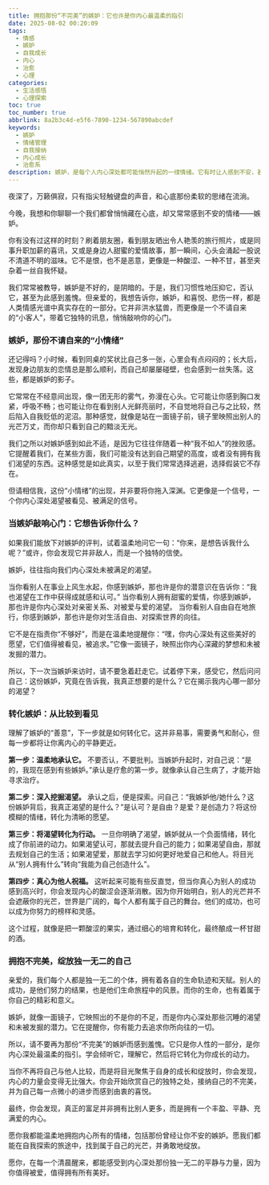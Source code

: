 ```yaml
---
title: 拥抱那份“不完美”的嫉妒：它也许是你内心最温柔的指引
date: 2025-08-02 00:20:09
tags:
  - 情感
  - 嫉妒
  - 自我成长
  - 内心
  - 治愈
  - 心理
categories:
  - 生活感悟
  - 心理探索
toc: true
toc_number: true
abbrlink: 8a2b3c4d-e5f6-7890-1234-567890abcdef
keywords:
  - 嫉妒
  - 情绪管理
  - 自我接纳
  - 内心成长
  - 治愈系
description: 嫉妒，是每个人内心深处都可能悄然升起的一缕情绪。它有时让人感到不安，甚至羞愧。但当我们学会温柔地审视它，会发现这份“不完美”的情绪，其实是内心深处渴望与指引的信号。本文将带你一同探索嫉妒的本质，学会如何转化它，最终拥抱一个更完整、更闪耀的自己。
---
```


夜深了，万籁俱寂，只有指尖轻触键盘的声音，和心底那份柔软的思绪在流淌。

今晚，我想和你聊聊一个我们都曾悄悄藏在心底，却又常常感到不安的情绪——嫉妒。

你有没有过这样的时刻？刷着朋友圈，看到朋友晒出令人艳羡的旅行照片，或是同事升职加薪的喜讯，又或是身边人甜蜜的爱情故事，那一瞬间，心头会涌起一股说不清道不明的滋味。它不是恨，也不是恶意，更像是一种酸涩、一种不甘，甚至夹杂着一丝自我怀疑。

我们常常被教导，嫉妒是不好的，是阴暗的。于是，我们习惯性地压抑它，否认它，甚至为此感到羞愧。但亲爱的，我想告诉你，嫉妒，和喜悦、悲伤一样，都是人类情感光谱中真实存在的一部分。它并非洪水猛兽，而更像是一个不请自来的“小客人”，带着它独特的讯息，悄悄敲响你的心门。

### 嫉妒，那份不请自来的“小情绪”

还记得吗？小时候，看到同桌的奖状比自己多一张，心里会有点闷闷的；长大后，发现身边朋友的恋情总是那么顺利，而自己却屡屡碰壁，也会感到一丝失落。这些，都是嫉妒的影子。

它常常在不经意间出现，像一团无形的雾气，弥漫在心头。它可能让你感到胸口发紧，呼吸不畅；也可能让你在看到别人光鲜亮丽时，不自觉地将自己与之比较，然后陷入自我贬低的泥沼。那种感觉，就像是站在一面镜子前，镜子里映照出别人的光芒万丈，而你却只看到自己的黯淡无光。

我们之所以对嫉妒感到如此不适，是因为它往往伴随着一种“我不如人”的挫败感。它提醒着我们，在某些方面，我们可能没有达到自己期望的高度，或者没有拥有我们渴望的东西。这种感觉是如此真实，以至于我们常常选择逃避，选择假装它不存在。

但请相信我，这份“小情绪”的出现，并非要将你拖入深渊。它更像是一个信号，一个你内心深处渴望被看见、被满足的信号。

### 当嫉妒敲响心门：它想告诉你什么？

如果我们能放下对嫉妒的评判，试着温柔地问它一句：“你来，是想告诉我什么呢？”或许，你会发现它并非敌人，而是一个独特的信使。

嫉妒，往往指向我们内心深处未被满足的渴望。

当你看别人在事业上风生水起，你感到嫉妒，那也许是你的潜意识在告诉你：“我也渴望在工作中获得成就感和认可。”
当你看别人拥有甜蜜的爱情，你感到嫉妒，那也许是你内心深处对亲密关系、对被爱与爱的渴望。
当你看别人自由自在地旅行，你感到嫉妒，那也许是你对生活自由、对探索世界的向往。

它不是在指责你“不够好”，而是在温柔地提醒你：“嘿，你内心深处有这些美好的愿望，它们值得被看见，被追求。”它像一面镜子，映照出你内心深藏的梦想和未被发掘的潜力。

所以，下一次当嫉妒来访时，请不要急着赶走它。试着停下来，感受它，然后问问自己：这份嫉妒，究竟在告诉我，我真正想要的是什么？它在揭示我内心哪一部分的渴望？

### 转化嫉妒：从比较到看见

理解了嫉妒的“善意”，下一步就是如何转化它。这并非易事，需要勇气和耐心，但每一步都将让你离内心的平静更近。

**第一步：温柔地承认它。** 不要否认，不要批判。当嫉妒升起时，对自己说：“是的，我现在感到有些嫉妒。”承认是疗愈的第一步。就像承认自己生病了，才能开始寻求治疗。

**第二步：深入挖掘渴望。** 承认之后，便是探索。问自己：“我嫉妒他/她什么？这份嫉妒背后，我真正渴望的是什么？”是认可？是自由？是爱？是创造力？将这份模糊的情绪，转化为清晰的愿望。

**第三步：将渴望转化为行动。** 一旦你明确了渴望，嫉妒就从一个负面情绪，转化成了你前进的动力。如果渴望认可，那就去提升自己的能力；如果渴望自由，那就去规划自己的生活；如果渴望爱，那就去学习如何更好地爱自己和他人。将目光从“别人拥有什么”转向“我能为自己创造什么”。

**第四步：真心为他人祝福。** 这听起来可能有些反直觉，但当你真心为别人的成功感到高兴时，你会发现内心的酸涩会逐渐消散。因为你开始明白，别人的光芒并不会遮蔽你的光芒，世界是广阔的，每个人都有属于自己的舞台。他们的成功，也可以成为你努力的榜样和灵感。

这个过程，就像是把一颗酸涩的果实，通过细心的培育和转化，最终酿成一杯甘甜的酒。

### 拥抱不完美，绽放独一无二的自己

亲爱的，我们每个人都是独一无二的个体，拥有着各自的生命轨迹和天赋。别人的成功，是他们努力的结果，也是他们生命旅程中的风景。而你的生命，也有着属于你自己的精彩和意义。

嫉妒，就像一面镜子，它映照出的不是你的不足，而是你内心深处那些沉睡的渴望和未被发掘的潜力。它在提醒你，你有能力去追求你所向往的一切。

所以，请不要再为那份“不完美”的嫉妒而感到羞愧。它只是你人性的一部分，是你内心深处最温柔的指引。学会倾听它，理解它，然后将它转化为你成长的动力。

当你不再将自己与他人比较，而是将目光聚焦于自身的成长和绽放时，你会发现，内心的力量会变得无比强大。你会开始欣赏自己的独特之处，接纳自己的不完美，并为自己每一点微小的进步而感到由衷的喜悦。

最终，你会发现，真正的富足并非拥有比别人更多，而是拥有一个丰盈、平静、充满爱的内心。

愿你我都能温柔地拥抱内心所有的情绪，包括那份曾经让你不安的嫉妒。愿我们都能在自我探索的旅途中，找到属于自己的光芒，并勇敢地绽放。

愿你，在每一个清晨醒来，都能感受到内心深处那份独一无二的平静与力量，因为你值得被爱，值得拥有所有美好。
